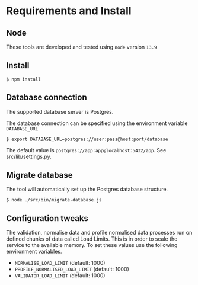 # Requirements and Install

## Node

These tools are developed and tested using `node` version `13.9`

## Install

`$ npm install`

## Database connection

The supported database server is Postgres.

The database connection can be specified using the environment variable `DATABASE_URL`

`$ export DATABASE_URL=postgres://user:pass@host:port/database`

The default value is `postgres://app:app@localhost:5432/app`. See src/lib/settings.py.

## Migrate database

The tool will automatically set up the Postgres database structure.

`$ node ./src/bin/migrate-database.js`


## Configuration tweaks

The validation, normalise data and profile normalised data processes run on defined chunks of data called Load Limits. This is in order to scale the service to the available memory.
To set these values use the following environment variables.

* `NORMALISE_LOAD_LIMIT` (default: 1000)
* `PROFILE_NORMALISED_LOAD_LIMIT` (default: 1000)
* `VALIDATOR_LOAD_LIMIT` (default: 1000)